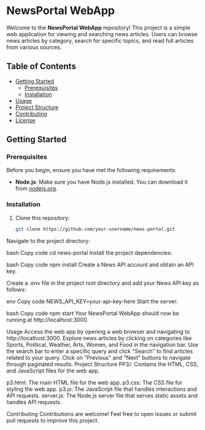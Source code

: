 # NewsPortal WebApp

Welcome to the **NewsPortal WebApp** repository! This project is a simple web application for viewing and searching news articles. Users can browse news articles by category, search for specific topics, and read full articles from various sources.

## Table of Contents

- [Getting Started](#getting-started)
  - [Prerequisites](#prerequisites)
  - [Installation](#installation)
- [Usage](#usage)
- [Project Structure](#project-structure)
- [Contributing](#contributing)
- [License](#license)

## Getting Started

### Prerequisites

Before you begin, ensure you have met the following requirements:

- **Node.js**: Make sure you have Node.js installed. You can download it from [nodejs.org](https://nodejs.org/).

### Installation

1. Clone this repository:

   ```bash
   git clone https://github.com/your-username/news-portal.git
Navigate to the project directory:

bash
Copy code
cd news-portal
Install the project dependencies:

bash
Copy code
npm install
Create a News API account and obtain an API key.

Create a .env file in the project root directory and add your News API key as follows:

env
Copy code
NEWS_API_KEY=your-api-key-here
Start the server:

bash
Copy code
npm start
Your NewsPortal WebApp should now be running at http://localhost:3000.

Usage
Access the web app by opening a web browser and navigating to http://localhost:3000.
Explore news articles by clicking on categories like Sports, Political, Weather, Arts, Women, and Food in the navigation bar.
Use the search bar to enter a specific query and click "Search" to find articles related to your query.
Click on "Previous" and "Next" buttons to navigate through paginated results.
Project Structure
PP3/: Contains the HTML, CSS, and JavaScript files for the web app.

p3.html: The main HTML file for the web app.
p3.css: The CSS file for styling the web app.
p3.js: The JavaScript file that handles interactions and API requests.
server.js: The Node.js server file that serves static assets and handles API requests.

Contributing
Contributions are welcome! Feel free to open issues or submit pull requests to improve this project.
